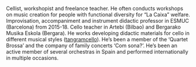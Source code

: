 Cellist, workshopist and freelance teacher. He often conducts workshops on music creation for people with functional diversity for “La Caixa” welfare. Improvisation, accompaniment and instrument didactic professor in ESMUC (Barcelona) from 2015-18. Cello teacher in Artebi (Bilbao) and Bergarako Musika Eskola (Bergara). He works developing didactic materials for cello in different musical styles ([tangramcello](www.tangramcello.com)). He’s been a member of the ‘Quartet Brossa’ and the company of family concerts ‘Com sona?’. He’s been an active member of several orchestras in Spain and performed internationally in multiple occasions.

